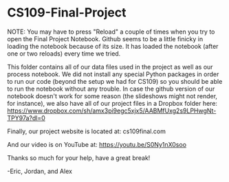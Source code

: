 # CS109-Final-Project

NOTE: You may have to press "Reload" a couple of times when you try to open the Final Project Notebook. Github seems to be a little finicky in loading the notebook because of its size. It has loaded the notebook (after one or two reloads) every time we tried. 

This folder contains all of our data files used in the project as well as our process notebook. We did not install any special Python packages in order to run our code (beyond the setup we had for CS109) so you should be able to run the notebook without any trouble. In case the github version of our notebook doesn't work for some reason (the slideshows might not render, for instance), we also have all of our project files in a Dropbox folder here: https://www.dropbox.com/sh/amx3pi9egc5xjx5/AABMfUxg2s9LPHwgNt-TPY97a?dl=0

Finally, our project website is located at: cs109final.com

And our video is on YouTube at: https://youtu.be/S0Ny1nX0soo

Thanks so much for your help, have a great break!

-Eric, Jordan, and Alex
